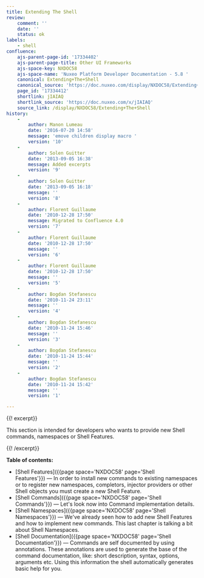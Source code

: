 ```yaml
---
title: Extending The Shell
review:
    comment: ''
    date: ''
    status: ok
labels:
    - shell
confluence:
    ajs-parent-page-id: '17334402'
    ajs-parent-page-title: Other UI Frameworks
    ajs-space-key: NXDOC58
    ajs-space-name: 'Nuxeo Platform Developer Documentation - 5.8 '
    canonical: Extending+The+Shell
    canonical_source: 'https://doc.nuxeo.com/display/NXDOC58/Extending+The+Shell'
    page_id: '17334412'
    shortlink: jIAIAQ
    shortlink_source: 'https://doc.nuxeo.com/x/jIAIAQ'
    source_link: /display/NXDOC58/Extending+The+Shell
history:
    - 
        author: Manon Lumeau
        date: '2016-07-20 14:58'
        message: 'emove children display macro '
        version: '10'
    - 
        author: Solen Guitter
        date: '2013-09-05 16:38'
        message: Added excerpts
        version: '9'
    - 
        author: Solen Guitter
        date: '2013-09-05 16:18'
        message: ''
        version: '8'
    - 
        author: Florent Guillaume
        date: '2010-12-28 17:50'
        message: Migrated to Confluence 4.0
        version: '7'
    - 
        author: Florent Guillaume
        date: '2010-12-28 17:50'
        message: ''
        version: '6'
    - 
        author: Florent Guillaume
        date: '2010-12-28 17:50'
        message: ''
        version: '5'
    - 
        author: Bogdan Stefanescu
        date: '2010-11-24 23:11'
        message: ''
        version: '4'
    - 
        author: Bogdan Stefanescu
        date: '2010-11-24 15:46'
        message: ''
        version: '3'
    - 
        author: Bogdan Stefanescu
        date: '2010-11-24 15:44'
        message: ''
        version: '2'
    - 
        author: Bogdan Stefanescu
        date: '2010-11-24 15:42'
        message: ''
        version: '1'

---
```

{{! excerpt}}

This section is intended for developers who wants to provide new Shell commands, namespaces or Shell Features.

{{! /excerpt}}

**Table of contents:**

*   [Shell Features]({{page space='NXDOC58' page='Shell Features'}})&nbsp;&mdash;&nbsp;<span class="smalltext">In order to install new commands to existing namespaces or to register new namespaces, completors, injector providers or other Shell objects you must create a new Shell Feature.</span>
*   [Shell Commands]({{page space='NXDOC58' page='Shell Commands'}})&nbsp;&mdash;&nbsp;<span class="smalltext">Let's look now into Command implementation details.</span>
*   [Shell Namespaces]({{page space='NXDOC58' page='Shell Namespaces'}})&nbsp;&mdash;&nbsp;<span class="smalltext">We've already seen how to add new Shell Features and how to implement new commands. This last chapter is talking a bit about Shell Namespaces.</span>
*   [Shell Documentation]({{page space='NXDOC58' page='Shell Documentation'}})&nbsp;&mdash;&nbsp;<span class="smalltext">Commands are self documented by using annotations. These annotations are used to generate the base of the command documentation, like: short description, syntax, options, arguments etc. Using this information the shell automatically generates basic help for you.</span>